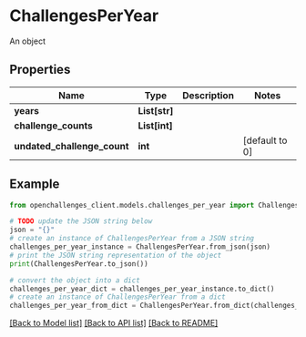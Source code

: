 # ChallengesPerYear

An object

## Properties

| Name                        | Type          | Description | Notes          |
| --------------------------- | ------------- | ----------- | -------------- |
| **years**                   | **List[str]** |             |
| **challenge_counts**        | **List[int]** |             |
| **undated_challenge_count** | **int**       |             | [default to 0] |

## Example

```python
from openchallenges_client.models.challenges_per_year import ChallengesPerYear

# TODO update the JSON string below
json = "{}"
# create an instance of ChallengesPerYear from a JSON string
challenges_per_year_instance = ChallengesPerYear.from_json(json)
# print the JSON string representation of the object
print(ChallengesPerYear.to_json())

# convert the object into a dict
challenges_per_year_dict = challenges_per_year_instance.to_dict()
# create an instance of ChallengesPerYear from a dict
challenges_per_year_from_dict = ChallengesPerYear.from_dict(challenges_per_year_dict)
```

[[Back to Model list]](../README.md#documentation-for-models) [[Back to API list]](../README.md#documentation-for-api-endpoints) [[Back to README]](../README.md)
